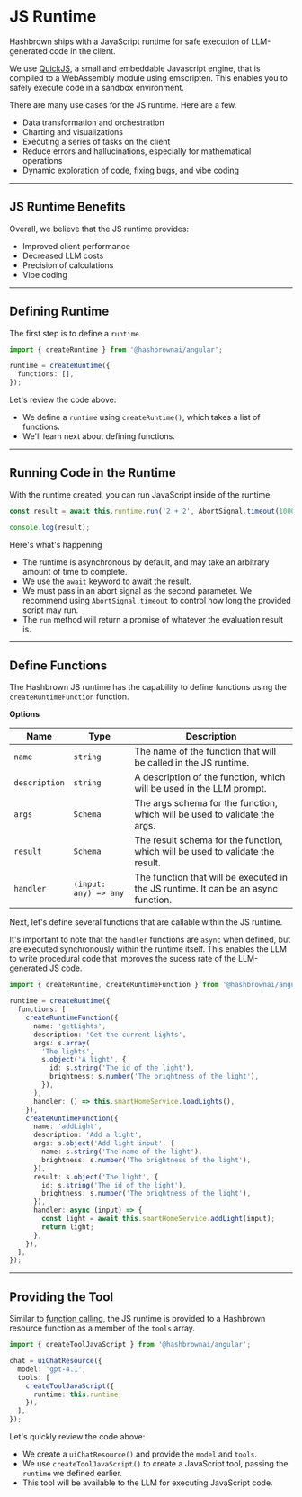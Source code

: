 # JS Runtime

Hashbrown ships with a JavaScript runtime for safe execution of LLM-generated code in the client.

We use [QuickJS](https://bellard.org/quickjs/), a small and embeddable Javascript engine, that is compiled to a WebAssembly module using emscripten.
This enables you to safely execute code in a sandbox environment.

There are many use cases for the JS runtime. Here are a few.

- Data transformation and orchestration
- Charting and visualizations
- Executing a series of tasks on the client
- Reduce errors and hallucinations, especially for mathematical operations
- Dynamic exploration of code, fixing bugs, and vibe coding

---

## JS Runtime Benefits

Overall, we believe that the JS runtime provides:

- Improved client performance
- Decreased LLM costs
- Precision of calculations
- Vibe coding

---

## Defining Runtime

The first step is to define a `runtime`.

<www-code-example header="chat.component.ts">

```ts
import { createRuntime } from '@hashbrownai/angular';

runtime = createRuntime({
  functions: [],
});
```

</www-code-example>

Let's review the code above:

- We define a `runtime` using `createRuntime()`, which takes a list of functions.
- We'll learn next about defining functions.

---

## Running Code in the Runtime

With the runtime created, you can run JavaScript inside of the runtime:

```ts
const result = await this.runtime.run('2 + 2', AbortSignal.timeout(1000));

console.log(result);
```

Here's what's happening

- The runtime is asynchronous by default, and may take an arbitrary amount of time to complete.
- We use the `await` keyword to await the result.
- We must pass in an abort signal as the second parameter. We recommend using `AbortSignal.timeout` to control
  how long the provided script may run.
- The `run` method will return a promise of whatever the evaluation result is.

---

## Define Functions

The Hashbrown JS runtime has the capability to define functions using the `createRuntimeFunction` function.

**Options**

| Name          | Type                  | Description                                                                        |
| ------------- | --------------------- | ---------------------------------------------------------------------------------- |
| `name`        | `string`              | The name of the function that will be called in the JS runtime.                    |
| `description` | `string`              | A description of the function, which will be used in the LLM prompt.               |
| `args`        | `Schema`              | The args schema for the function, which will be used to validate the args.         |
| `result`      | `Schema`              | The result schema for the function, which will be used to validate the result.     |
| `handler`     | `(input: any) => any` | The function that will be executed in the JS runtime. It can be an async function. |

Next, let's define several functions that are callable within the JS runtime.

It's important to note that the `handler` functions are `async` when defined, but are executed synchronously within the runtime itself.
This enables the LLM to write procedural code that improves the sucess rate of the LLM-generated JS code.

<www-code-example header="chat.component.ts">

```ts
import { createRuntime, createRuntimeFunction } from '@hashbrownai/angular';

runtime = createRuntime({
  functions: [
    createRuntimeFunction({
      name: 'getLights',
      description: 'Get the current lights',
      args: s.array(
        'The lights',
        s.object('A light', {
          id: s.string('The id of the light'),
          brightness: s.number('The brightness of the light'),
        }),
      ),
      handler: () => this.smartHomeService.loadLights(),
    }),
    createRuntimeFunction({
      name: 'addLight',
      description: 'Add a light',
      args: s.object('Add light input', {
        name: s.string('The name of the light'),
        brightness: s.number('The brightness of the light'),
      }),
      result: s.object('The light', {
        id: s.string('The id of the light'),
        brightness: s.number('The brightness of the light'),
      }),
      handler: async (input) => {
        const light = await this.smartHomeService.addLight(input);
        return light;
      },
    }),
  ],
});
```

</www-code-example>

---

## Providing the Tool

Similar to [function calling](/docs/angular/concept/functions), the JS runtime is provided to a Hashbrown resource function as a member of the `tools` array.

<www-code-example header="chat.component.ts">

```ts
import { createToolJavaScript } from '@hashbrownai/angular';

chat = uiChatResource({
  model: 'gpt-4.1',
  tools: [
    createToolJavaScript({
      runtime: this.runtime,
    }),
  ],
});
```

</www-code-example>

Let's quickly review the code above:

- We create a `uiChatResource()` and provide the `model` and `tools`.
- We use `createToolJavaScript()` to create a JavaScript tool, passing the `runtime` we defined earlier.
- This tool will be available to the LLM for executing JavaScript code.
